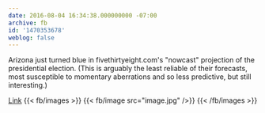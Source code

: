 ```yaml
---
date: 2016-08-04 16:34:38.000000000 -07:00
archive: fb
id: '1470353678'
weblog: false
---
```


Arizona just turned blue in fivethirtyeight.com's "nowcast" projection of the presidential election. (This is arguably the least reliable of their forecasts, most susceptible to momentary aberrations and so less predictive, but still interesting.)

 [Link](http://projects.fivethirtyeight.com/2016-election-forecast/#now)
{{< fb/images >}}
{{< fb/image src="image.jpg" />}}
{{< /fb/images >}}
